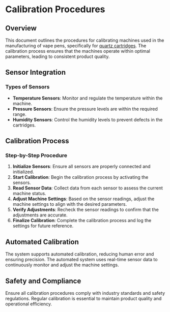 # Calibration Procedures

## Overview

This document outlines the procedures for calibrating machines used in the manufacturing of vape pens, specifically for <a href="https://www.bearrootz.com/quartz-cartridges/" title="Quartz Atomizer Vape Pen Carts">quartz cartridges</a>. The calibration process ensures that the machines operate within optimal parameters, leading to consistent product quality.

## Sensor Integration

### Types of Sensors

- **Temperature Sensors**: Monitor and regulate the temperature within the machine.
- **Pressure Sensors**: Ensure the pressure levels are within the required range.
- **Humidity Sensors**: Control the humidity levels to prevent defects in the cartridges.

## Calibration Process

### Step-by-Step Procedure

1. **Initialize Sensors**: Ensure all sensors are properly connected and initialized.
2. **Start Calibration**: Begin the calibration process by activating the sensors.
3. **Read Sensor Data**: Collect data from each sensor to assess the current machine status.
4. **Adjust Machine Settings**: Based on the sensor readings, adjust the machine settings to align with the desired parameters.
5. **Verify Adjustments**: Recheck the sensor readings to confirm that the adjustments are accurate.
6. **Finalize Calibration**: Complete the calibration process and log the settings for future reference.

## Automated Calibration

The system supports automated calibration, reducing human error and ensuring precision. The automated system uses real-time sensor data to continuously monitor and adjust the machine settings.

## Safety and Compliance

Ensure all calibration procedures comply with industry standards and safety regulations. Regular calibration is essential to maintain product quality and operational efficiency.
